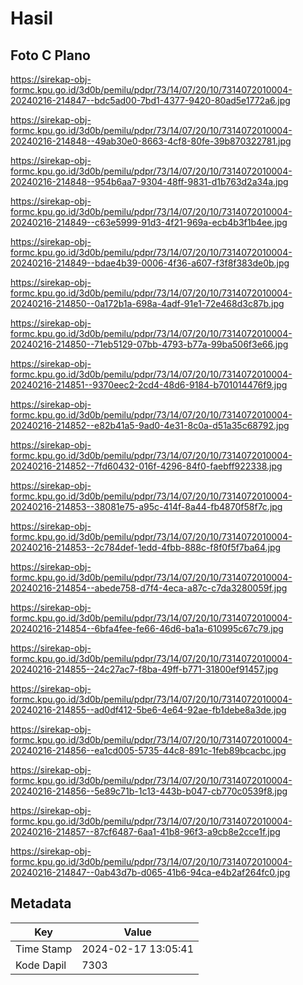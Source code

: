 # Hasil

## Foto C Plano

https://sirekap-obj-formc.kpu.go.id/3d0b/pemilu/pdpr/73/14/07/20/10/7314072010004-20240216-214847--bdc5ad00-7bd1-4377-9420-80ad5e1772a6.jpg

https://sirekap-obj-formc.kpu.go.id/3d0b/pemilu/pdpr/73/14/07/20/10/7314072010004-20240216-214848--49ab30e0-8663-4cf8-80fe-39b870322781.jpg

https://sirekap-obj-formc.kpu.go.id/3d0b/pemilu/pdpr/73/14/07/20/10/7314072010004-20240216-214848--954b6aa7-9304-48ff-9831-d1b763d2a34a.jpg

https://sirekap-obj-formc.kpu.go.id/3d0b/pemilu/pdpr/73/14/07/20/10/7314072010004-20240216-214849--c63e5999-91d3-4f21-969a-ecb4b3f1b4ee.jpg

https://sirekap-obj-formc.kpu.go.id/3d0b/pemilu/pdpr/73/14/07/20/10/7314072010004-20240216-214849--bdae4b39-0006-4f36-a607-f3f8f383de0b.jpg

https://sirekap-obj-formc.kpu.go.id/3d0b/pemilu/pdpr/73/14/07/20/10/7314072010004-20240216-214850--0a172b1a-698a-4adf-91e1-72e468d3c87b.jpg

https://sirekap-obj-formc.kpu.go.id/3d0b/pemilu/pdpr/73/14/07/20/10/7314072010004-20240216-214850--71eb5129-07bb-4793-b77a-99ba506f3e66.jpg

https://sirekap-obj-formc.kpu.go.id/3d0b/pemilu/pdpr/73/14/07/20/10/7314072010004-20240216-214851--9370eec2-2cd4-48d6-9184-b701014476f9.jpg

https://sirekap-obj-formc.kpu.go.id/3d0b/pemilu/pdpr/73/14/07/20/10/7314072010004-20240216-214852--e82b41a5-9ad0-4e31-8c0a-d51a35c68792.jpg

https://sirekap-obj-formc.kpu.go.id/3d0b/pemilu/pdpr/73/14/07/20/10/7314072010004-20240216-214852--7fd60432-016f-4296-84f0-faebff922338.jpg

https://sirekap-obj-formc.kpu.go.id/3d0b/pemilu/pdpr/73/14/07/20/10/7314072010004-20240216-214853--38081e75-a95c-414f-8a44-fb4870f58f7c.jpg

https://sirekap-obj-formc.kpu.go.id/3d0b/pemilu/pdpr/73/14/07/20/10/7314072010004-20240216-214853--2c784def-1edd-4fbb-888c-f8f0f5f7ba64.jpg

https://sirekap-obj-formc.kpu.go.id/3d0b/pemilu/pdpr/73/14/07/20/10/7314072010004-20240216-214854--abede758-d7f4-4eca-a87c-c7da3280059f.jpg

https://sirekap-obj-formc.kpu.go.id/3d0b/pemilu/pdpr/73/14/07/20/10/7314072010004-20240216-214854--6bfa4fee-fe66-46d6-ba1a-610995c67c79.jpg

https://sirekap-obj-formc.kpu.go.id/3d0b/pemilu/pdpr/73/14/07/20/10/7314072010004-20240216-214855--24c27ac7-f8ba-49ff-b771-31800ef91457.jpg

https://sirekap-obj-formc.kpu.go.id/3d0b/pemilu/pdpr/73/14/07/20/10/7314072010004-20240216-214855--ad0df412-5be6-4e64-92ae-fb1debe8a3de.jpg

https://sirekap-obj-formc.kpu.go.id/3d0b/pemilu/pdpr/73/14/07/20/10/7314072010004-20240216-214856--ea1cd005-5735-44c8-891c-1feb89bcacbc.jpg

https://sirekap-obj-formc.kpu.go.id/3d0b/pemilu/pdpr/73/14/07/20/10/7314072010004-20240216-214856--5e89c71b-1c13-443b-b047-cb770c0539f8.jpg

https://sirekap-obj-formc.kpu.go.id/3d0b/pemilu/pdpr/73/14/07/20/10/7314072010004-20240216-214857--87cf6487-6aa1-41b8-96f3-a9cb8e2cce1f.jpg

https://sirekap-obj-formc.kpu.go.id/3d0b/pemilu/pdpr/73/14/07/20/10/7314072010004-20240216-214847--0ab43d7b-d065-41b6-94ca-e4b2af264fc0.jpg


## Metadata

| Key        | Value               |
| ---------- | ------------------- |
| Time Stamp | 2024-02-17 13:05:41 |
| Kode Dapil | 7303                |



